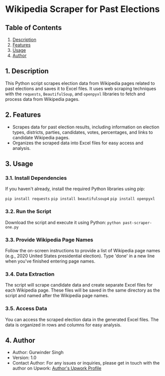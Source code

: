 # Wikipedia Scraper for Past Elections

## Table of Contents

1. [Description](#description)
2. [Features](#features)
3. [Usage](#usage)
4. [Author](#author)

## 1. Description
This Python script scrapes election data from Wikipedia pages related to past elections and saves it to Excel files. It uses web scraping techniques with the `requests`, `BeautifulSoup`, and `openpyxl` libraries to fetch and process data from Wikipedia pages.

## 2. Features
- Scrapes data for past election results, including information on election types, districts, parties, candidates, votes, percentages, and links to candidate Wikipedia pages.
- Organizes the scraped data into Excel files for easy access and analysis.

## 3. Usage

### 3.1. Install Dependencies
If you haven't already, install the required Python libraries using pip:

```pip install requests```
```pip install beautifulsoup4```
```pip install openpyxl```

### 3.2. Run the Script

Download the script and execute it using Python:
```python past-scraper-one.py```

### 3.3. Provide Wikipedia Page Names
Follow the on-screen instructions to provide a list of Wikipedia page names (e.g., 2020 United States presidential election). Type 'done' in a new line when you've finished entering page names.

### 3.4. Data Extraction
The script will scrape candidate data and create separate Excel files for each Wikipedia page. These files will be saved in the same directory as the script and named after the Wikipedia page names.

### 3.5. Access Data
You can access the scraped election data in the generated Excel files. The data is organized in rows and columns for easy analysis.

## 4. Author
+ Author: Gurwinder Singh
+ Version: 1.0
+ Contact Author: For any issues or inquiries, please get in touch with the author on Upwork: [Author's Upwork Profile](https://upwork.com/freelancers/~0162de9053b9e180f4)
